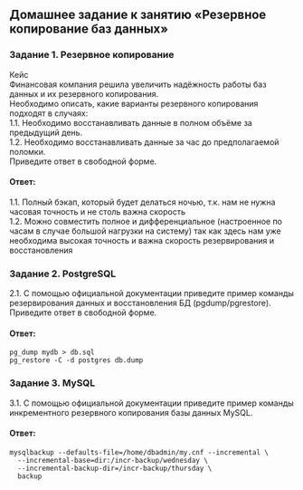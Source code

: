 ## Домашнее задание к занятию «Резервное копирование баз данных»  

### Задание 1. Резервное копирование  
Кейс  
Финансовая компания решила увеличить надёжность работы баз данных и их резервного копирования.  
Необходимо описать, какие варианты резервного копирования подходят в случаях:  
1.1. Необходимо восстанавливать данные в полном объёме за предыдущий день.  
1.2. Необходимо восстанавливать данные за час до предполагаемой поломки.  
Приведите ответ в свободной форме.  

#### Ответ:  
1.1. Полный бэкап, который будет делаться ночью, т.к. нам не нужна часовая точность и не столь важна скорость  
1.2. Можно совместить полное и дифференциальное (настроенное по часам в случае большой нагрузки на систему) так как здесь нам уже необходима высокая точность и важна скорость резервирования и восстановления  


### Задание 2. PostgreSQL  
2.1. С помощью официальной документации приведите пример команды резервирования данных и восстановления БД (pgdump/pgrestore).  
Приведите ответ в свободной форме.  

#### Ответ:  
```
pg_dump mydb > db.sql
pg_restore -C -d postgres db.dump
```

### Задание 3. MySQL  
3.1. С помощью официальной документации приведите пример команды инкрементного резервного копирования базы данных MySQL.  

#### Ответ:  
```
mysqlbackup --defaults-file=/home/dbadmin/my.cnf --incremental \
  --incremental-base=dir:/incr-backup/wednesday \
  --incremental-backup-dir=/incr-backup/thursday \
  backup
```
